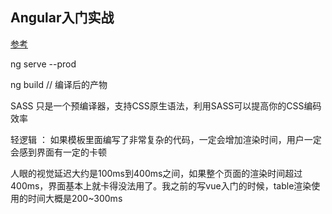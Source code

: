 ## Angular入门实战

[参考](https://blog.csdn.net/valada/article/details/79909187?ops_request_misc=%257B%2522request%255Fid%2522%253A%2522159857322419725219917482%2522%252C%2522scm%2522%253A%252220140713.130102334..%2522%257D&request_id=159857322419725219917482&biz_id=0&utm_medium=distribute.pc_search_result.none-task-blog-2~all~first_rank_ecpm_v3~pc_rank_v2-1-79909187.first_rank_ecpm_v3_pc_rank_v2&utm_term=angular&spm=1018.2118.3001.4187)





ng serve --prod



ng build // 编译后的产物

SASS 只是一个预编译器，支持CSS原生语法，利用SASS可以提高你的CSS编码效率



轻逻辑 ： 如果模板里面编写了非常复杂的代码，一定会增加渲染时间，用户一定会感到界面有一定的卡顿

人眼的视觉延迟大约是100ms到400ms之间，如果整个页面的渲染时间超过400ms，界面基本上就卡得没法用了。我之前的写vue入门的时候，table渲染使用的时间大概是200~300ms

